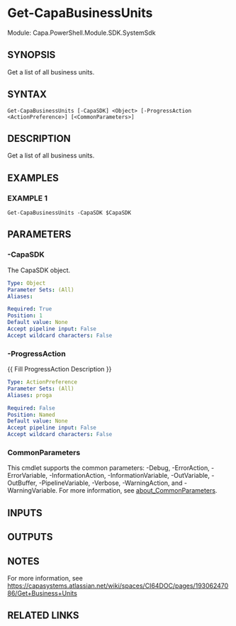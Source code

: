 # Get-CapaBusinessUnits

Module: Capa.PowerShell.Module.SDK.SystemSdk

## SYNOPSIS
Get a list of all business units.

## SYNTAX

```
Get-CapaBusinessUnits [-CapaSDK] <Object> [-ProgressAction <ActionPreference>] [<CommonParameters>]
```

## DESCRIPTION
Get a list of all business units.

## EXAMPLES

### EXAMPLE 1
```
Get-CapaBusinessUnits -CapaSDK $CapaSDK
```

## PARAMETERS

### -CapaSDK
The CapaSDK object.

```yaml
Type: Object
Parameter Sets: (All)
Aliases:

Required: True
Position: 1
Default value: None
Accept pipeline input: False
Accept wildcard characters: False
```

### -ProgressAction
{{ Fill ProgressAction Description }}

```yaml
Type: ActionPreference
Parameter Sets: (All)
Aliases: proga

Required: False
Position: Named
Default value: None
Accept pipeline input: False
Accept wildcard characters: False
```

### CommonParameters
This cmdlet supports the common parameters: -Debug, -ErrorAction, -ErrorVariable, -InformationAction, -InformationVariable, -OutVariable, -OutBuffer, -PipelineVariable, -Verbose, -WarningAction, and -WarningVariable. For more information, see [about_CommonParameters](http://go.microsoft.com/fwlink/?LinkID=113216).

## INPUTS

## OUTPUTS

## NOTES
For more information, see https://capasystems.atlassian.net/wiki/spaces/CI64DOC/pages/19306247086/Get+Business+Units

## RELATED LINKS
